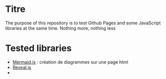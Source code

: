 # Titre
The purpose of this repository is to test Github Pages and some JavaScript libraries at the same time. Nothing more, nothing less 

# Tested libraries
- [Mermaid.js](https://mermaid.js.org) : création de diagrammes sur une page html
- [Reveal.js](https://revealjs.com)
- 